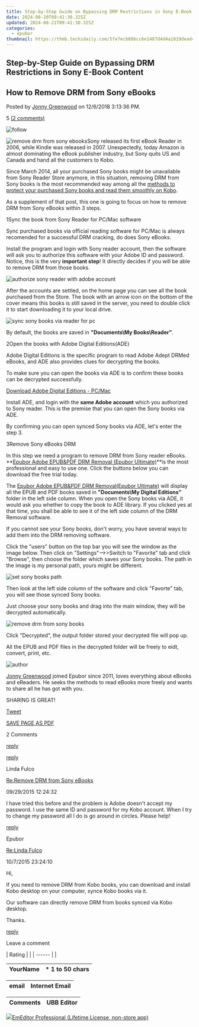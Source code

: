 ```yaml
---
title: Step-by-Step Guide on Bypassing DRM Restrictions in Sony E-Book Content
date: 2024-08-20T09:41:30.325Z
updated: 2024-08-21T09:41:30.325Z
categories:
  - epubor
thumbnail: https://thmb.techidaily.com/5fe7ecb89bcc6e1487d4d4a1019dead48cda049eb81dcbc464d7190885cdca32.jpg
---
```


## Step-by-Step Guide on Bypassing DRM Restrictions in Sony E-Book Content

## How to Remove DRM from Sony eBooks

Posted by [Jonny Greenwood](https://plus.google.com/u/0/+JonnyGreenwood999) on 12/6/2018 3:13:36 PM.

5 [(2 comments)](http://www.epubor.com/#comment-area) 



![follow](http://www.epubor.com/images/follow.png)

![remove drm from sony ebooks](http://www.epubor.com/images/sony-reader-03.jpg)Sony released its first eBook Reader in 2006, while Kindle was released in 2007\. Unexpectedly, today Amazon is almost dominating the eBook publisher industry, but Sony quits US and Canada and hand all the customers to Kobo.

Since March 2014, all your purchased Sony books might be unavailable from Sony Reader Store anymore, in this situation, removing DRM from Sony books is the most recommended way among all the [methods to protect your purchased Sony books and read them smoothly on Kobo](https://tools.techidaily.com/epubor/transfer/).

As a supplement of that post, this one is going to focus on how to remove DRM from Sony eBooks within 3 steps.

1Sync the book from Sony Reader for PC/Mac software

Sync purchased books via official reading software for PC/Mac is always recomended for a successful DRM cracking, do does Sony eBooks.

Install the program and login with Sony reader account, then the software will ask you to authorize this software with your Adobe ID and password. Notice, this is the very **important step**! It directly decides if you will be able to remove DRM from those books.

![authorize sony reader with adobe account](http://www.epubor.com/images/authorize-sony-reader-with-adobe-account.png)

After the accounts are settled, on the home page you can see all the book purchased from the Store. The book with an arrow icon on the bottom of the cover means this books is still saved in the server, you need to double click it to start downloading it to your local drive.

![sync sony books via reader for pc](http://www.epubor.com/images/sony-reader-for-pc.jpg)

By default, the books are saved in **"Documents\\My Books\\Reader"**.

2Open the books with Adobe Digital Editions(ADE)

Adobe Digital Editions is the specific program to read Adobe Adept DRMed eBooks, and ADE also provides clues for decrypting the books.

To make sure you can open the books via ADE is to confirm these books can be decrypted successfully.

[Download Adobe Digital Editions - PC/Mac](http://www.adobe.com/products/digital-editions.html)

Install ADE, and login with the **same Adobe account** which you authorized to Sony reader. This is the premise that you can open the Sony books via ADE.

By confirming you can open synced Sony books via ADE, let's enter the step 3.

3Remove Sony eBooks DRM

In this step we need a program to remove DRM from Sony reader eBooks. **[Epubor Adobe EPUB&PDF DRM Removal (Epubor Ultimate)](https://tools.techidaily.com/epubor/ultimate/)**is the most professional and easy to use one. Click the buttons below you can download the free trial today.

[](https://tools.techidaily.com/epubor/ultimate/) [](https://tools.techidaily.com/epubor/ultimate/) 

The [Epubor Adobe EPUB&PDF DRM Removal(Epubor Ultimate)](https://tools.techidaily.com/epubor/ultimate/) will display all the EPUB and PDF books saved in **"Documents\\My Digital Editions"** folder in the left side column. When you open the Sony books via ADE, it would ask you whether to copy the book to ADE library. If you clicked yes at that time, you shall be able to see it of the left side column of the DRM Removal software.

If you cannot see your Sony books, don't worry, you have several ways to add them into the DRM removing software.

Click the "users" button on the top bar you will see the window as the image below. Then click on "Settings"-->>Switch to "Favorite" tab and click "Browse", then choose the folder which saves your Sony books. The path in the image is my personal path, yours might be different.

![set sony books path](http://www.epubor.com/images/uppic/set-sony-books-path.jpg)

Then look at the left side column of the software and click "Favorte" tab, you will see those synced Sony books.

Just choose your sony books and drag into the main window, they will be decrypted automatically.

![remove drm from sony books](http://www.epubor.com/images/uppic/remove-drm-from-epub.png)

Click "Decrypted", the output folder stored your decrypted file will pop up.

All the EPUB and PDF files in the decrypted folder will be freely to eidt, convert, print, etc.

![author](http://www.epubor.com/images/uppic/jonny.png)

[Jonny Greenwood](https://plus.google.com/u/0/+JonnyGreenwood999) joined Epubor since 2011, loves everything about eBooks and eReaders. He seeks the methods to read eBooks more freely and wants to share all he has got with you.

SHARING IS GREAT!

[Tweet](https://twitter.com/share) 

[SAVE PAGE AS PDF](https://tools.techidaily.com/epubor/products/) 



2 Comments

[reply](https://tools.techidaily.com/epubor/products/) 

[reply](https://tools.techidaily.com/epubor/products/) 

Linda Fulco

[Re:Remove DRM from Sony eBooks](https://tools.techidaily.com/epubor/products/)

09/29/2015 12:24:32

I have tried this before and the problem is Adobe doesn't accept my password. I use the same ID and password for my Kobo account. When I try to change my password all I do is go around in circles. Please help!

[reply](https://tools.techidaily.com/epubor/products/) 

Epubor

[Re:Linda Fulco](https://tools.techidaily.com/epubor/products/)

10/7/2015 23:24:10

Hi,

 If you need to remove DRM from Kobo books, you can download and install Kobo desktop on your computer, synce Kobo books via it. 

 Our software can directly remove DRM from books synced via Kobo desktop.

 Thanks.

[reply](https://tools.techidaily.com/epubor/products/) 

Leave a comment

| Rating |  |
| ------ |  |

| YourName | \*  1 to 50 chars |
| -------- | ----------------- |

| email | Internet Email |
| ----- | -------------- |

| Comments | UBB Editor |
| -------- | ---------- |

<ins class="adsbygoogle"
     style="display:block"
     data-ad-format="autorelaxed"
     data-ad-client="ca-pub-7571918770474297"
     data-ad-slot="1223367746"></ins>



<ins class="adsbygoogle"
     style="display:block"
     data-ad-client="ca-pub-7571918770474297"
     data-ad-slot="8358498916"
     data-ad-format="auto"
     data-full-width-responsive="true"></ins>

<!-- affiliate ads begin -->
<a href="https://shop.emeditor.com/order/checkout.php?PRODS=4631722&QTY=1&AFFILIATE=108875&CART=1"><img src="https://www.emeditor.com/wp-content/uploads/2023/05/frontpage2-2048x588.webp" border="0">EmEditor Professional (Lifetime License, non-store app)</a>
<!-- affiliate ads end -->
